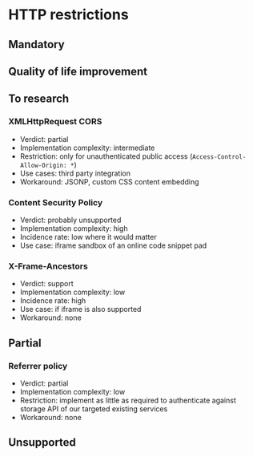 # HTTP restrictions

## Mandatory

## Quality of life improvement

## To research

### XMLHttpRequest CORS

* Verdict: partial
* Implementation complexity: intermediate
* Restriction: only for unauthenticated public access (`Access-Control-Allow-Origin: *`)
* Use cases: third party integration
* Workaround: JSONP, custom CSS content embedding

### Content Security Policy

* Verdict: probably unsupported
* Implementation complexity: high
* Incidence rate: low where it would matter
* Use case: iframe sandbox of an online code snippet pad

### X-Frame-Ancestors

* Verdict: support
* Implementation complexity: low
* Incidence rate: high
* Use case: if iframe is also supported
* Workaround: none

## Partial

### Referrer policy

* Verdict: partial
* Implementation complexity: low
* Restriction: implement as little as required to authenticate against storage API of our targeted existing services
* Workaround: none

## Unsupported

